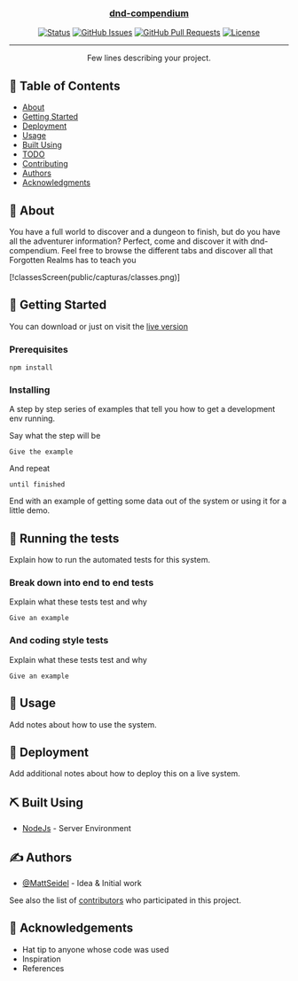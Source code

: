 <p align="center">
  <a href="" rel="noopener">
</p>

<h3 align="center">dnd-compendium</h3>

<div align="center">

[![Status](https://img.shields.io/badge/status-active-success.svg)]()
[![GitHub Issues](https://img.shields.io/github/issues/kylelobo/The-Documentation-Compendium.svg)](https://github.com/kylelobo/The-Documentation-Compendium/issues)
[![GitHub Pull Requests](https://img.shields.io/github/issues-pr/kylelobo/The-Documentation-Compendium.svg)](https://github.com/kylelobo/The-Documentation-Compendium/pulls)
[![License](https://img.shields.io/badge/license-MIT-blue.svg)](/LICENSE)

</div>

---

<p align="center"> Few lines describing your project.
    <br> 
</p>

## 📝 Table of Contents

- [About](#about)
- [Getting Started](#getting_started)
- [Deployment](#deployment)
- [Usage](#usage)
- [Built Using](#built_using)
- [TODO](../TODO.md)
- [Contributing](../CONTRIBUTING.md)
- [Authors](#authors)
- [Acknowledgments](#acknowledgement)

## 🧐 About <a name = "about"></a>

You have a full world to discover and a dungeon to finish, but do you have all the adventurer information? Perfect, come and discover it with dnd-compendium. Feel free to browse the different tabs and discover all that Forgotten Realms has to teach you

[!classesScreen(public/capturas/classes.png)]

## 🏁 Getting Started <a name = "getting_started"></a>

You can download or just on visit the [live version](https://ddnd-compendium.vercel.app/)

### Prerequisites

```
npm install
```

### Installing

A step by step series of examples that tell you how to get a development env running.

Say what the step will be

```
Give the example
```

And repeat

```
until finished
```

End with an example of getting some data out of the system or using it for a little demo.

## 🔧 Running the tests <a name = "tests"></a>

Explain how to run the automated tests for this system.

### Break down into end to end tests

Explain what these tests test and why

```
Give an example
```

### And coding style tests

Explain what these tests test and why

```
Give an example
```

## 🎈 Usage <a name="usage"></a>

Add notes about how to use the system.

## 🚀 Deployment <a name = "deployment"></a>

Add additional notes about how to deploy this on a live system.

## ⛏️ Built Using <a name = "built_using"></a>

- [NodeJs](https://nodejs.org/en/) - Server Environment

## ✍️ Authors <a name = "authors"></a>

- [@MattSeidel](https://github.com/Mattseidel) - Idea & Initial work

See also the list of [contributors](http://www.dnd5eapi.co/) who participated in this project.

## 🎉 Acknowledgements <a name = "acknowledgement"></a>

- Hat tip to anyone whose code was used
- Inspiration
- References
